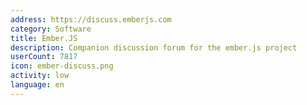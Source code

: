 ```yaml
---
address: https://discuss.emberjs.com
category: Software
title: Ember.JS
description: Companion discussion forum for the ember.js project
userCount: 7817
icon: ember-discuss.png
activity: low
language: en
---
```

